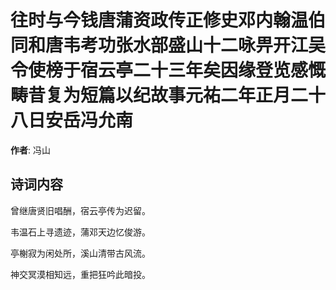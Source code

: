 # 往时与今钱唐蒲资政传正修史邓内翰温伯同和唐韦考功张水部盛山十二咏畀开江吴令使榜于宿云亭二十三年矣因缘登览感慨畴昔复为短篇以纪故事元祐二年正月二十八日安岳冯允南

**作者**: 冯山

## 诗词内容

曾继唐贤旧唱酬，宿云亭传为迟留。

韦温石上寻遗迹，蒲邓天边忆俊游。

亭榭寂为闲处所，溪山清带古风流。

神交冥漠相知远，重把狂吟此暗投。

